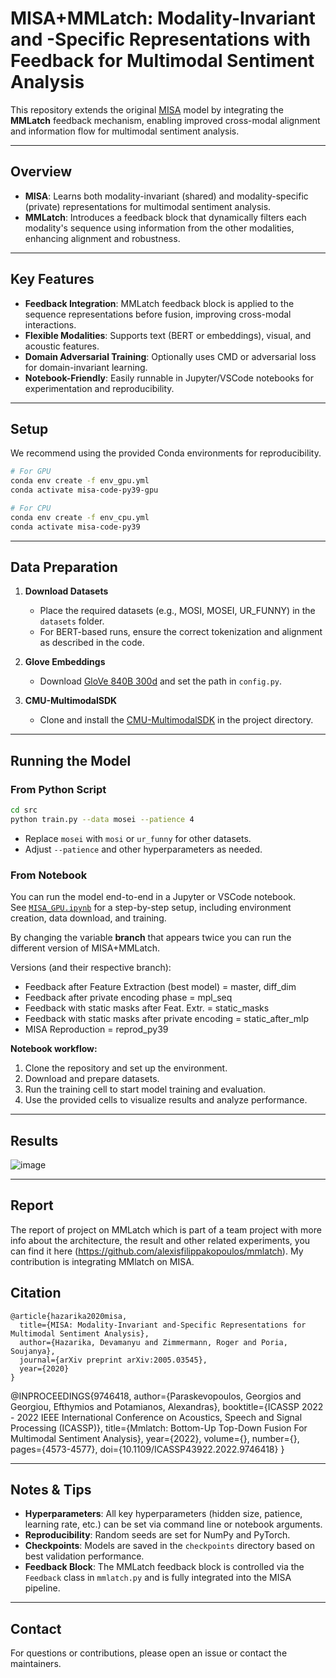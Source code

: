 # MISA+MMLatch: Modality-Invariant and -Specific Representations with Feedback for Multimodal Sentiment Analysis

This repository extends the original [MISA](https://arxiv.org/pdf/2005.03545.pdf) model by integrating the **MMLatch** feedback mechanism, enabling improved cross-modal alignment and information flow for multimodal sentiment analysis.

---

## Overview

- **MISA**: Learns both modality-invariant (shared) and modality-specific (private) representations for multimodal sentiment analysis.
- **MMLatch**: Introduces a feedback block that dynamically filters each modality's sequence using information from the other modalities, enhancing alignment and robustness.

---

## Key Features

- **Feedback Integration**: MMLatch feedback block is applied to the sequence representations before fusion, improving cross-modal interactions.
- **Flexible Modalities**: Supports text (BERT or embeddings), visual, and acoustic features.
- **Domain Adversarial Training**: Optionally uses CMD or adversarial loss for domain-invariant learning.
- **Notebook-Friendly**: Easily runnable in Jupyter/VSCode notebooks for experimentation and reproducibility.

---

## Setup

We recommend using the provided Conda environments for reproducibility.

```bash
# For GPU
conda env create -f env_gpu.yml
conda activate misa-code-py39-gpu

# For CPU
conda env create -f env_cpu.yml
conda activate misa-code-py39
```

---

## Data Preparation

1. **Download Datasets**  
   - Place the required datasets (e.g., MOSI, MOSEI, UR_FUNNY) in the `datasets` folder.
   - For BERT-based runs, ensure the correct tokenization and alignment as described in the code.

2. **Glove Embeddings**  
   - Download [GloVe 840B 300d](http://nlp.stanford.edu/data/glove.840B.300d.zip) and set the path in `config.py`.

3. **CMU-MultimodalSDK**  
   - Clone and install the [CMU-MultimodalSDK](https://github.com/CMU-MultiComp-Lab/CMU-MultimodalSDK) in the project directory.

---

## Running the Model

### From Python Script

```bash
cd src
python train.py --data mosei --patience 4
```
- Replace `mosei` with `mosi` or `ur_funny` for other datasets.
- Adjust `--patience` and other hyperparameters as needed.

### From Notebook

You can run the model end-to-end in a Jupyter or VSCode notebook.  
See [`MISA_GPU.ipynb`](MISA_GPU.ipynb) for a step-by-step setup, including environment creation, data download, and training.

By changing the variable **branch** that appears twice you can run the different version of MISA+MMLatch.

Versions (and their respective branch):

- Feedback after Feature Extraction (best model) = master, diff_dim
- Feedback after private encoding phase = mpl_seq
- Feedback with static masks after Feat. Extr. = static_masks
- Feedback with static masks after private encoding = static_after_mlp
- MISA Reproduction = reprod_py39

**Notebook workflow:**
1. Clone the repository and set up the environment.
2. Download and prepare datasets.
3. Run the training cell to start model training and evaluation.
4. Use the provided cells to visualize results and analyze performance.

---

## Results

![image](https://github.com/user-attachments/assets/d7c61c73-48ce-427d-9896-1c1e5b7d15b9)

---
## Report

The report of project on MMLatch which is part of a team project with more info about the architecture, the result and other related experiments, you can find it here (https://github.com/alexisfilippakopoulos/mmlatch). My contribution is integrating MMlatch on MISA. 

## Citation

```
@article{hazarika2020misa,
  title={MISA: Modality-Invariant and-Specific Representations for Multimodal Sentiment Analysis},
  author={Hazarika, Devamanyu and Zimmermann, Roger and Poria, Soujanya},
  journal={arXiv preprint arXiv:2005.03545},
  year={2020}
}
```
@INPROCEEDINGS{9746418,
  author={Paraskevopoulos, Georgios and Georgiou, Efthymios and Potamianos, Alexandras},
  booktitle={ICASSP 2022 - 2022 IEEE International Conference on Acoustics, Speech and Signal Processing (ICASSP)}, 
  title={Mmlatch: Bottom-Up Top-Down Fusion For Multimodal Sentiment Analysis}, 
  year={2022},
  volume={},
  number={},
  pages={4573-4577},
  doi={10.1109/ICASSP43922.2022.9746418}
}

---

## Notes & Tips

- **Hyperparameters**: All key hyperparameters (hidden size, patience, learning rate, etc.) can be set via command line or notebook arguments.
- **Reproducibility**: Random seeds are set for NumPy and PyTorch.
- **Checkpoints**: Models are saved in the `checkpoints` directory based on best validation performance.
- **Feedback Block**: The MMLatch feedback block is controlled via the `Feedback` class in `mmlatch.py` and is fully integrated into the MISA pipeline.

---

## Contact

For questions or contributions, please open an issue or contact the maintainers.
